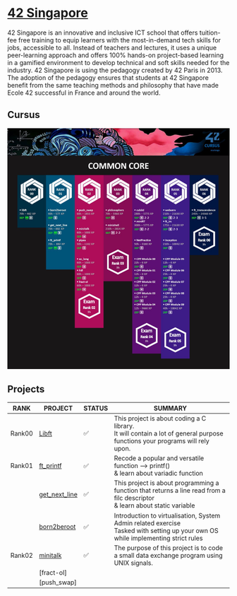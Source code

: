 # [42 Singapore]
42 Singapore is an innovative and inclusive ICT school that offers tuition-fee free training to equip learners with the most-in-demand tech skills for jobs, accessible to all. Instead of teachers and lectures, it uses a unique peer-learning approach and offers 100% hands-on project-based learning in a gamified environment to develop technical and soft skills needed for the industry. 42 Singapore is using the pedagogy created by 42 Paris in 2013. The adoption of the pedagogy ensures that students at 42 Singapore benefit from the same teaching methods and philosophy that have made Ecole 42 successful in France and around the world.
## Cursus
![Common Core](./README_/CommonCore.jpg)   

## Projects
| RANK | PROJECT | STATUS | SUMMARY |
| ---- | ------- | ------ | ------- |
| Rank00 | [Libft] | ✅ | This project is about coding a C library. <br> It will contain a lot of general purpose functions your programs will rely upon.
| Rank01 | [ft_printf] | ✅ | Recode a popular and versatile function --> printf() <br> & learn about variadic function |
|  | [get_next_line] | ✅ | This project is about programming a function that returns a line read from a filc descriptor <br> & learn about static variable |
|  | [born2beroot] | ✅ | Introduction to virtualisation, System Admin related exercise <br> Tasked with setting up your own OS while implementing strict rules |
| Rank02 | [minitalk] | ✅ | The purpose of this project is to code a small data exchange program using UNIX signals. |
|  | [fract-ol] | |
|  | [push_swap] |   |



[//]: # 
   [42 Singapore]: <https://www.42singapore.sg>
   [Libft]: <./RANK00/Libft>
   [ft_printf]: <./RANK01/ft_printf>
   [get_next_line]: <./RANK01/get_next_line>
   [born2beroot]: <./RANK01/Born2beroot>
   [minitalk]: <./RANK02/minitalk>




